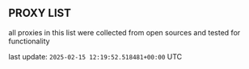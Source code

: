 ## PROXY LIST

all proxies in this list were collected from open sources and tested for functionality

last update: `2025-02-15 12:19:52.518481+00:00` UTC